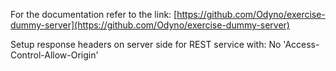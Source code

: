 For the documentation refer to the link: 
[https://github.com/Odyno/exercise-dummy-server](https://github.com/Odyno/exercise-dummy-server)

Setup response headers on server side for REST service with: No 'Access-Control-Allow-Origin'
